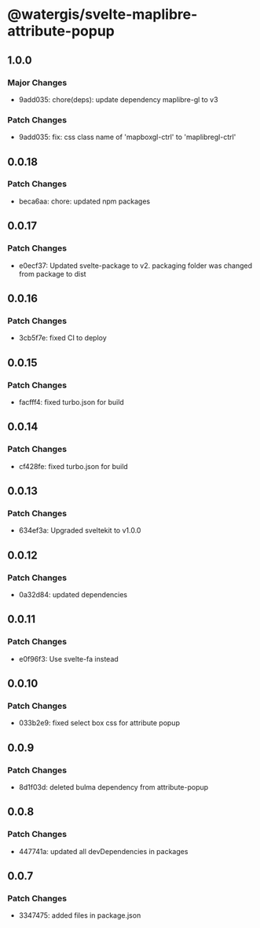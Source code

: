 # @watergis/svelte-maplibre-attribute-popup

## 1.0.0

### Major Changes

- 9add035: chore(deps): update dependency maplibre-gl to v3

### Patch Changes

- 9add035: fix: css class name of 'mapboxgl-ctrl' to 'maplibregl-ctrl'

## 0.0.18

### Patch Changes

- beca6aa: chore: updated npm packages

## 0.0.17

### Patch Changes

- e0ecf37: Updated svelte-package to v2. packaging folder was changed from package to dist

## 0.0.16

### Patch Changes

- 3cb5f7e: fixed CI to deploy

## 0.0.15

### Patch Changes

- facfff4: fixed turbo.json for build

## 0.0.14

### Patch Changes

- cf428fe: fixed turbo.json for build

## 0.0.13

### Patch Changes

- 634ef3a: Upgraded sveltekit to v1.0.0

## 0.0.12

### Patch Changes

- 0a32d84: updated dependencies

## 0.0.11

### Patch Changes

- e0f96f3: Use svelte-fa instead

## 0.0.10

### Patch Changes

- 033b2e9: fixed select box css for attribute popup

## 0.0.9

### Patch Changes

- 8d1f03d: deleted bulma dependency from attribute-popup

## 0.0.8

### Patch Changes

- 447741a: updated all devDependencies in packages

## 0.0.7

### Patch Changes

- 3347475: added files in package.json
